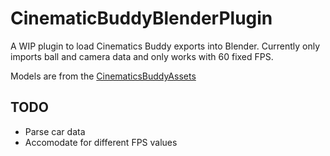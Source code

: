 # CinematicBuddyBlenderPlugin
 A WIP plugin to load Cinematics Buddy exports into Blender. Currently only imports ball and camera data and only works with 60 fixed FPS.

 Models are from the [CinematicsBuddyAssets](https://github.com/CinderBlocc/CinematicsBuddyAssets/tree/0b4b0dd54f42a30d39e3f32828ed53d6c09c0111)

 ## TODO
 - Parse car data
 - Accomodate for different FPS values

